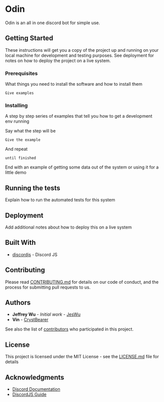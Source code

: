 # Odin
Odin is an all in one discord bot for simple use.

## Getting Started

These instructions will get you a copy of the project up and running on your local machine for development and testing purposes. See deployment for notes on how to deploy the project on a live system.

### Prerequisites

What things you need to install the software and how to install them

```
Give examples
```

### Installing

A step by step series of examples that tell you how to get a development env running

Say what the step will be

```
Give the example
```

And repeat

```
until finished
```

End with an example of getting some data out of the system or using it for a little demo

## Running the tests

Explain how to run the automated tests for this system    


## Deployment

Add additional notes about how to deploy this on a live system

## Built With

* [discordjs](https://github.com/discordjs/discord.js) - Discord JS

## Contributing

Please read [CONTRIBUTING.md]() for details on our code of conduct, and the process for submitting pull requests to us.   


## Authors  

* **Jeffrey Wu** - *Initial work* - [JesWu](https://github.com/JesWu/)
* **Vin** - [CrystBearer](https://github.com/CrystBearer)

See also the list of [contributors](https://github.com/your/project/contributors) who participated in this project.

## License

This project is licensed under the MIT License - see the [LICENSE.md](LICENSE.md) file for details

## Acknowledgments

* [Discord Documentation](https://discordapp.com/developers/docs/intro)
* [DiscordJS Guide](https://discordjs.guide/#before-you-begin)

